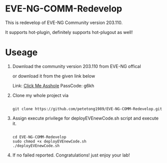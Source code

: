 # EVE-NG-COMM-Redevelop
This is redevelop of EVE-NG Community version 203.110. 

It supports hot-plugin, definitely supports hot-plugout as well!


# Useage

1. Download the community version 203.110 from EVE-NG offical  

    or download it from the given link below  
    
    Link: [Click Me Asshole](https://pan.baidu.com/s/11Wa10xZ-2q6yGEvbHhr5FA)
    PassCode: g6kh

2. Clone my whole project via    

    ```shell

    git clone https://github.com/petetong1989/EVE-NG-COMM-Redevelop.git
    
    ```

3. Assign execute privilege for deployEVEnewCode.sh script and execute it.  

    ```shell
    
    cd EVE-NG-COMM-Redevelop
    sudo chmod +x deployEVEnewCode.sh
    ./deployEVEnewCode.sh
    
    ```

4. If no failed reported. Congratulations! just enjoy your lab!

